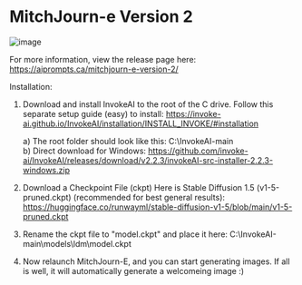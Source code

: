 # MitchJourn-e Version 2

![image](https://user-images.githubusercontent.com/13142459/213943792-6ea00f79-7713-4a7b-a6c1-1df23556a682.png)

For more information, view the release page here: https://aiprompts.ca/mitchjourn-e-version-2/

Installation:
1. Download and install InvokeAI to the root of the C drive. Follow this separate setup guide (easy) to install:
https://invoke-ai.github.io/InvokeAI/installation/INSTALL_INVOKE/#installation

      a) The root folder should look like this: C:\InvokeAI-main\
      b) Direct download for Windows: https://github.com/invoke-ai/InvokeAI/releases/download/v2.2.3/invokeAI-src-installer-2.2.3-windows.zip


2. Download a Checkpoint File (ckpt)
Here is Stable Diffusion 1.5 (v1-5-pruned.ckpt) (recommended for best general results):
https://huggingface.co/runwayml/stable-diffusion-v1-5/blob/main/v1-5-pruned.ckpt

3. Rename the ckpt file to "model.ckpt" and place it here:
C:\InvokeAI-main\models\ldm\model.ckpt

4. Now relaunch MitchJourn-E, and you can start generating images.
If all is well, it will automatically generate a welcomeing image :)
